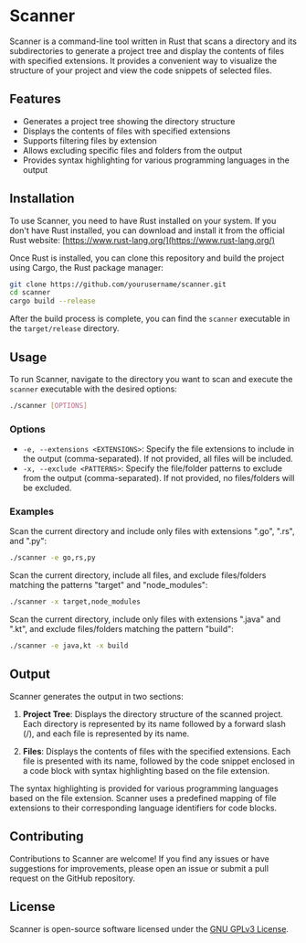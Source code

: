 # Scanner

Scanner is a command-line tool written in Rust that scans a directory and its subdirectories to generate a project tree and display the contents of files with specified extensions. It provides a convenient way to visualize the structure of your project and view the code snippets of selected files.

## Features

- Generates a project tree showing the directory structure
- Displays the contents of files with specified extensions
- Supports filtering files by extension
- Allows excluding specific files and folders from the output
- Provides syntax highlighting for various programming languages in the output

## Installation

To use Scanner, you need to have Rust installed on your system. If you don't have Rust installed, you can download and install it from the official Rust website: [https://www.rust-lang.org/](https://www.rust-lang.org/)

Once Rust is installed, you can clone this repository and build the project using Cargo, the Rust package manager:

```bash
git clone https://github.com/yourusername/scanner.git
cd scanner
cargo build --release
```

After the build process is complete, you can find the `scanner` executable in the `target/release` directory.

## Usage

To run Scanner, navigate to the directory you want to scan and execute the `scanner` executable with the desired options:

```bash
./scanner [OPTIONS]
```

### Options

- `-e, --extensions <EXTENSIONS>`: Specify the file extensions to include in the output (comma-separated). If not provided, all files will be included.
- `-x, --exclude <PATTERNS>`: Specify the file/folder patterns to exclude from the output (comma-separated). If not provided, no files/folders will be excluded.

### Examples

Scan the current directory and include only files with extensions ".go", ".rs", and ".py":

```bash
./scanner -e go,rs,py
```

Scan the current directory, include all files, and exclude files/folders matching the patterns "target" and "node_modules":

```bash
./scanner -x target,node_modules
```

Scan the current directory, include only files with extensions ".java" and ".kt", and exclude files/folders matching the pattern "build":

```bash
./scanner -e java,kt -x build
```

## Output

Scanner generates the output in two sections:

1. **Project Tree**: Displays the directory structure of the scanned project. Each directory is represented by its name followed by a forward slash (/), and each file is represented by its name.

2. **Files**: Displays the contents of files with the specified extensions. Each file is presented with its name, followed by the code snippet enclosed in a code block with syntax highlighting based on the file extension.

The syntax highlighting is provided for various programming languages based on the file extension. Scanner uses a predefined mapping of file extensions to their corresponding language identifiers for code blocks.

## Contributing

Contributions to Scanner are welcome! If you find any issues or have suggestions for improvements, please open an issue or submit a pull request on the GitHub repository.

## License

Scanner is open-source software licensed under the [GNU GPLv3 License](LICENSE).

